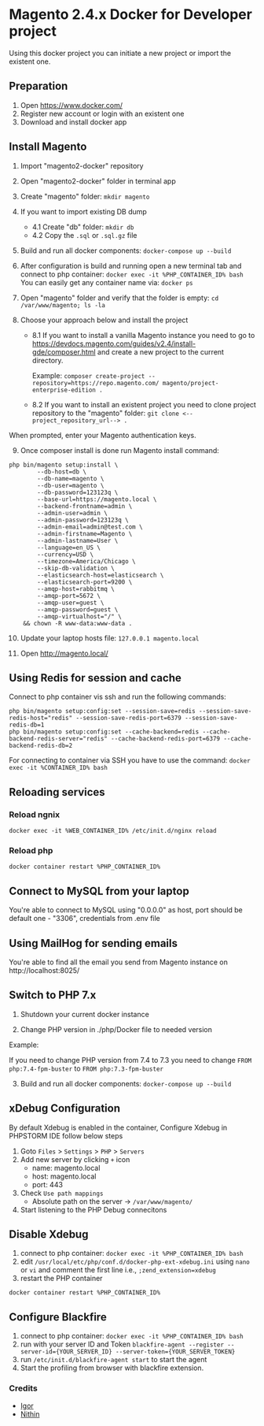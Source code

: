 # Magento 2.4.x Docker for Developer project

Using this docker project you can initiate a new project or import the existent one.

## Preparation
1. Open https://www.docker.com/
1. Register new account or login with an existent one
1. Download and install docker app


## Install Magento
1. Import "magento2-docker" repository
2. Open "magento2-docker" folder in terminal app
3. Create "magento" folder: 
`mkdir magento`
4. If you want to import existing DB dump
   * 4.1 Create "db" folder:  `mkdir db`
   * 4.2 Copy the `.sql` or `.sql.gz` file
5. Build and run all docker components:
`docker-compose up --build`
6. After configuration is build and running open a new terminal tab and connect to php container:
`docker exec -it %PHP_CONTAINER_ID% bash`
You can easily get any container name via:
`docker ps`
7. Open "magento" folder and verify that the folder is empty:
`cd /var/www/magento; ls -la`
8. Choose your approach below and install the project

   * 8.1 If you want to install a vanilla Magento instance you need to go to https://devdocs.magento.com/guides/v2.4/install-gde/composer.html 
and create a new project to the current directory.

     Example:
`composer create-project --repository=https://repo.magento.com/ magento/project-enterprise-edition .`

    * 8.2 If you want to install an existent project you need to clone project repository to the "magento" folder:
`git clone <--project_repository_url--> .`

When prompted, enter your Magento authentication keys.

9. Once composer install is done run Magento install command:
```shell
php bin/magento setup:install \
        --db-host=db \
        --db-name=magento \
        --db-user=magento \
        --db-password=123123q \
        --base-url=https://magento.local \
        --backend-frontname=admin \
        --admin-user=admin \
        --admin-password=123123q \
        --admin-email=admin@test.com \
        --admin-firstname=Magento \
        --admin-lastname=User \
        --language=en_US \
        --currency=USD \
        --timezone=America/Chicago \
        --skip-db-validation \
        --elasticsearch-host=elasticsearch \
        --elasticsearch-port=9200 \
        --amqp-host=rabbitmq \
        --amqp-port=5672 \
        --amqp-user=guest \
        --amqp-password=guest \
        --amqp-virtualhost="/" \
    && chown -R www-data:www-data .
```

10. Update your laptop hosts file: `127.0.0.1 magento.local`

11. Open http://magento.local/

## Using Redis for session and cache
Connect to php container vis ssh and run the following commands:
```shell
php bin/magento setup:config:set --session-save=redis --session-save-redis-host="redis" --session-save-redis-port=6379 --session-save-redis-db=1
php bin/magento setup:config:set --cache-backend=redis --cache-backend-redis-server="redis" --cache-backend-redis-port=6379 --cache-backend-redis-db=2
```

For connecting to container via SSH you have to use the command:
`docker exec -it %CONTAINER_ID% bash`

## Reloading services

### Reload ngnix
```
docker exec -it %WEB_CONTAINER_ID% /etc/init.d/nginx reload
```

### Reload php
```
docker container restart %PHP_CONTAINER_ID%
```

## Connect to MySQL from your laptop
You're able to connect to MySQL using "0.0.0.0" as host, port should be default one - "3306", credentials from .env file

## Using MailHog for sending emails
You're able to find all the email you send from Magento instance on http://localhost:8025/

## Switch to PHP 7.x
1. Shutdown your current docker instance

2. Change PHP version in ./php/Docker file to needed version

Example: 

If you need to change PHP version from 7.4 to 7.3 you need to change `FROM php:7.4-fpm-buster` to `FROM php:7.3-fpm-buster`

3. Build and run all docker components:
`docker-compose up --build`

## xDebug Configuration
By default Xdebug is enabled in the container, Configure Xdebug in PHPSTORM IDE follow below steps
1. Goto `Files` > `Settings` > `PHP` > `Servers`
2. Add new server by clicking `+` icon
    * name: magento.local
    * host: magento.local
    * port: 443
3. Check `Use path mappings`
    * Absolute path on the server → `/var/www/magento/`
4. Start listening to the PHP Debug connecitons

## Disable Xdebug
1. connect to php container:
`docker exec -it %PHP_CONTAINER_ID% bash`
2. edit `/usr/local/etc/php/conf.d/docker-php-ext-xdebug.ini` using `nano` or `vi` and comment the first line i.e.,
`;zend_extension=xdebug`
3. restart the PHP container
```
docker container restart %PHP_CONTAINER_ID%
```

## Configure Blackfire
1. connect to php container:
`docker exec -it %PHP_CONTAINER_ID% bash`
2. run with your server ID and Token `blackfire-agent --register --server-id={YOUR_SERVER_ID} --server-token={YOUR_SERVER_TOKEN}`
3. run `/etc/init.d/blackfire-agent start` to start the agent
4. Start the profiling from browser with blackfire extension.

### Credits
- [Igor](https://github.com/isydorenko)
- [Nithin](https://github.com/nithincninan/)
